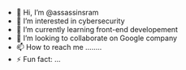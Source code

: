 - 👋 Hi, I’m @assassinsram
- 👀 I’m interested in cybersecurity
- 🌱 I’m currently learning front-end developement
- 💞️ I’m looking to collaborate on Google company
- 📫 How to reach me ........
- ⚡ Fun fact: ...

<!---
assassinsram/assassinsram is a ✨ special ✨ repository because its `README.md` (this file) appears on your GitHub profile.
You can click the Preview link to take a look at your changes.
--->
